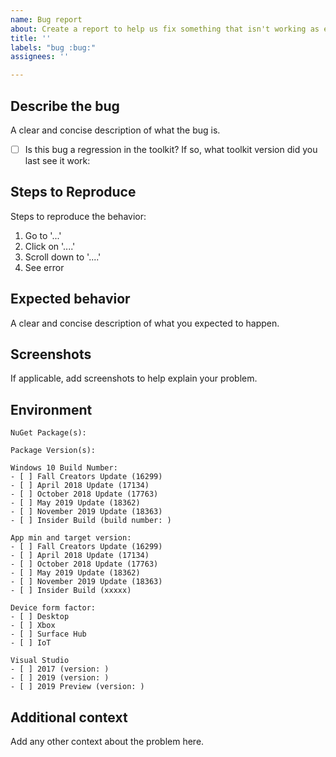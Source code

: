 ```yaml
---
name: Bug report
about: Create a report to help us fix something that isn't working as expected
title: ''
labels: "bug :bug:"
assignees: ''

---
```


<!--
PLEASE HELP US PROCESS GITHUB ISSUES FASTER BY PROVIDING THE FOLLOWING INFORMATION.
ISSUES MISSING IMPORTANT INFORMATION MAY BE CLOSED WITHOUT INVESTIGATION.
-->

## Describe the bug
A clear and concise description of what the bug is.

- [ ] Is this bug a regression in the toolkit?  If so, what toolkit version did you last see it work:

## Steps to Reproduce
Steps to reproduce the behavior:
1. Go to '...'
2. Click on '....'
3. Scroll down to '....'
4. See error

## Expected behavior
A clear and concise description of what you expected to happen.

## Screenshots
If applicable, add screenshots to help explain your problem.

## Environment
<!-- Check one or more of the following options with "x" -->
```
NuGet Package(s): 

Package Version(s): 

Windows 10 Build Number:
- [ ] Fall Creators Update (16299)
- [ ] April 2018 Update (17134)
- [ ] October 2018 Update (17763)
- [ ] May 2019 Update (18362)
- [ ] November 2019 Update (18363)
- [ ] Insider Build (build number: )

App min and target version:
- [ ] Fall Creators Update (16299)
- [ ] April 2018 Update (17134)
- [ ] October 2018 Update (17763)
- [ ] May 2019 Update (18362)
- [ ] November 2019 Update (18363)
- [ ] Insider Build (xxxxx)

Device form factor:
- [ ] Desktop
- [ ] Xbox
- [ ] Surface Hub
- [ ] IoT

Visual Studio 
- [ ] 2017 (version: )
- [ ] 2019 (version: ) 
- [ ] 2019 Preview (version: )

```

## Additional context
Add any other context about the problem here.
